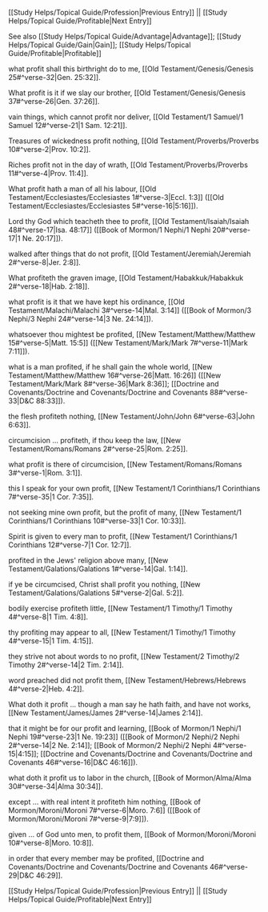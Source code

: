 [[Study Helps/Topical Guide/Profession|Previous Entry]]  ||  [[Study Helps/Topical Guide/Profitable|Next Entry]]

 See also [[Study Helps/Topical Guide/Advantage|Advantage]]; [[Study Helps/Topical Guide/Gain|Gain]]; [[Study Helps/Topical Guide/Profitable|Profitable]]

 what profit shall this birthright do to me, [[Old Testament/Genesis/Genesis 25#^verse-32|Gen. 25:32]].

 What profit is it if we slay our brother, [[Old Testament/Genesis/Genesis 37#^verse-26|Gen. 37:26]].

 vain things, which cannot profit nor deliver, [[Old Testament/1 Samuel/1 Samuel 12#^verse-21|1 Sam. 12:21]].

 Treasures of wickedness profit nothing, [[Old Testament/Proverbs/Proverbs 10#^verse-2|Prov. 10:2]].

 Riches profit not in the day of wrath, [[Old Testament/Proverbs/Proverbs 11#^verse-4|Prov. 11:4]].

 What profit hath a man of all his labour, [[Old Testament/Ecclesiastes/Ecclesiastes 1#^verse-3|Eccl. 1:3]] ([[Old Testament/Ecclesiastes/Ecclesiastes 5#^verse-16|5:16]]).

 Lord thy God which teacheth thee to profit, [[Old Testament/Isaiah/Isaiah 48#^verse-17|Isa. 48:17]] ([[Book of Mormon/1 Nephi/1 Nephi 20#^verse-17|1 Ne. 20:17]]).

 walked after things that do not profit, [[Old Testament/Jeremiah/Jeremiah 2#^verse-8|Jer. 2:8]].

 What profiteth the graven image, [[Old Testament/Habakkuk/Habakkuk 2#^verse-18|Hab. 2:18]].

 what profit is it that we have kept his ordinance, [[Old Testament/Malachi/Malachi 3#^verse-14|Mal. 3:14]] ([[Book of Mormon/3 Nephi/3 Nephi 24#^verse-14|3 Ne. 24:14]]).

 whatsoever thou mightest be profited, [[New Testament/Matthew/Matthew 15#^verse-5|Matt. 15:5]] ([[New Testament/Mark/Mark 7#^verse-11|Mark 7:11]]).

 what is a man profited, if he shall gain the whole world, [[New Testament/Matthew/Matthew 16#^verse-26|Matt. 16:26]] ([[New Testament/Mark/Mark 8#^verse-36|Mark 8:36]]; [[Doctrine and Covenants/Doctrine and Covenants/Doctrine and Covenants 88#^verse-33|D&C 88:33]]).

 the flesh profiteth nothing, [[New Testament/John/John 6#^verse-63|John 6:63]].

 circumcision ... profiteth, if thou keep the law, [[New Testament/Romans/Romans 2#^verse-25|Rom. 2:25]].

 what profit is there of circumcision, [[New Testament/Romans/Romans 3#^verse-1|Rom. 3:1]].

 this I speak for your own profit, [[New Testament/1 Corinthians/1 Corinthians 7#^verse-35|1 Cor. 7:35]].

 not seeking mine own profit, but the profit of many, [[New Testament/1 Corinthians/1 Corinthians 10#^verse-33|1 Cor. 10:33]].

 Spirit is given to every man to profit, [[New Testament/1 Corinthians/1 Corinthians 12#^verse-7|1 Cor. 12:7]].

 profited in the Jews' religion above many, [[New Testament/Galations/Galations 1#^verse-14|Gal. 1:14]].

 if ye be circumcised, Christ shall profit you nothing, [[New Testament/Galations/Galations 5#^verse-2|Gal. 5:2]].

 bodily exercise profiteth little, [[New Testament/1 Timothy/1 Timothy 4#^verse-8|1 Tim. 4:8]].

 thy profiting may appear to all, [[New Testament/1 Timothy/1 Timothy 4#^verse-15|1 Tim. 4:15]].

 they strive not about words to no profit, [[New Testament/2 Timothy/2 Timothy 2#^verse-14|2 Tim. 2:14]].

 word preached did not profit them, [[New Testament/Hebrews/Hebrews 4#^verse-2|Heb. 4:2]].

 What doth it profit ... though a man say he hath faith, and have not works, [[New Testament/James/James 2#^verse-14|James 2:14]].

 that it might be for our profit and learning, [[Book of Mormon/1 Nephi/1 Nephi 19#^verse-23|1 Ne. 19:23]] ([[Book of Mormon/2 Nephi/2 Nephi 2#^verse-14|2 Ne. 2:14]]; [[Book of Mormon/2 Nephi/2 Nephi 4#^verse-15|4:15]]; [[Doctrine and Covenants/Doctrine and Covenants/Doctrine and Covenants 46#^verse-16|D&C 46:16]]).

 what doth it profit us to labor in the church, [[Book of Mormon/Alma/Alma 30#^verse-34|Alma 30:34]].

 except ... with real intent it profiteth him nothing, [[Book of Mormon/Moroni/Moroni 7#^verse-6|Moro. 7:6]] ([[Book of Mormon/Moroni/Moroni 7#^verse-9|7:9]]).

 given ... of God unto men, to profit them, [[Book of Mormon/Moroni/Moroni 10#^verse-8|Moro. 10:8]].

 in order that every member may be profited, [[Doctrine and Covenants/Doctrine and Covenants/Doctrine and Covenants 46#^verse-29|D&C 46:29]].

[[Study Helps/Topical Guide/Profession|Previous Entry]]  ||  [[Study Helps/Topical Guide/Profitable|Next Entry]]